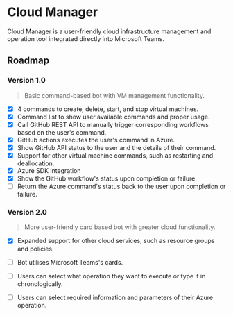 # Cloud Manager

Cloud Manager is a user-friendly cloud infrastructure management and operation tool integrated directly into Microsoft Teams.

## Roadmap

### Version 1.0
> Basic command-based bot with VM management functionality.
- [x] 4 commands to create, delete, start, and stop virtual machines.
- [x] Command list to show user available commands and proper usage.
- [x] Call GitHub REST API to manually trigger corresponding workflows based on the user's command.
- [x] GitHub actions executes the user's command in Azure.
- [x] Show GitHub API status to the user and the details of their command.
- [x] Support for other virtual machine commands, such as restarting and deallocation.
- [x] Azure SDK integration
- [x] Show the GitHub workflow's status upon completion or failure.
- [ ] Return the Azure command's status back to the user upon completion or failure.

### Version 2.0
> More user-friendly card based bot with greater cloud functionality.
- [x] Expanded support for other cloud services, such as resource groups and policies.
- [ ] Bot utilises Microsoft Teams's cards.
- [ ] Users can select what operation they want to execute or type it in chronologically.
- [ ] Users can select required information and parameters of their Azure operation.

